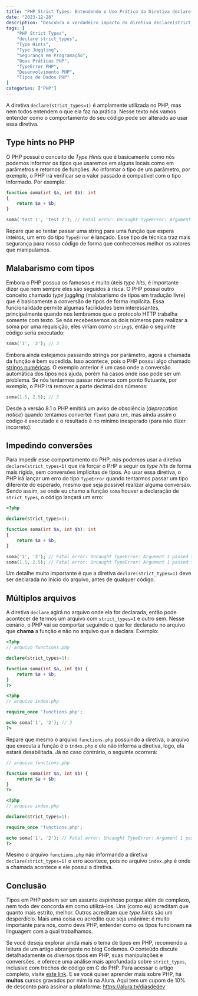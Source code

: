 ```yaml
---
title: "PHP Strict Types: Entendendo o Uso Prático da Diretiva declare(strict_types=1) no PHP"
date: "2023-12-28"
description: "Descubra o verdadeiro impacto da diretiva declare(strict_types=1) no PHP. Este guia prático explora de maneira simples e direta como essa diretiva influencia o comportamento do seu código, assegurando integridade e segurança."
tags: [
    "PHP Strict Types",
    "declare strict_types",
    "Type Hints",
    "Type Juggling",
    "Segurança em Programação",
    "Boas Práticas PHP",
    "TypeError PHP",
    "Desenvolvimento PHP",
    "Tipos de Dados PHP"
]
categories: ["PHP"]
---
```


A diretiva `declare(strict_types=1)` é amplamente utilizada no PHP, mas nem todos entendem o que ela faz na prática. Nesse texto nós vamos entender como o comportamento do seu código pode ser alterado ao usar essa diretiva.

## Type hints no PHP

O PHP possui o conceito de _Type Hints_ que é basicamente como nós podemos informar os tipos que usaremos em alguns locais como em parâmetros e retornos de funções. Ao informar o tipo de um parâmetro, por exemplo, o PHP irá verificar se o valor passado é compatível com o tipo informado. Por exemplo:

```php
function soma(int $a, int $b): int
{
    return $a + $b;
}

soma('test 1', 'test 2'); // Fatal error: Uncaught TypeError: Argument 1 passed to soma() must be of the type int, string given
```

Repare que ao tentar passar uma string para uma função que espera inteiros, um erro do tipo `TypeError` é lançado. Esse tipo de técnica traz mais segurança para nosso código de forma que conhecemos melhor os valores que manipulamos.

<ins class="adsbygoogle"
style="display:block; text-align:center;"
data-ad-layout="in-article"
data-ad-format="fluid"
data-ad-client="ca-pub-8918461095244552"
data-ad-slot="2366637560"></ins>
<script>
     (adsbygoogle = window.adsbygoogle || []).push({});
</script>

## Malabarismo com tipos

Embora o PHP possua os famosos e muito úteis _type hits_, é importante dizer que nem sempre eles são seguidos à risca. O PHP possui outro conceito chamado _type juggling_ (malabarismo de tipos em tradução livre) que é basicamente a conversão de tipos de forma implícita. Essa funcionalidade permite algumas facilidades bem interessantes, principalmente quando nos lembramos que o protocolo HTTP trabalha somente com texto. Se nós recebessemos os dois números para realizar a soma por uma requisição, eles viriam como `string`s, então o seguinte código seria executado:
    
```php
soma('1', '2'); // 3
```

Embora ainda estejamos passando strings por parâmetro, agora a chamada da função é bem sucedida. Isso acontece, pois o PHP possui algo chamado [strings numéricas](https://www.youtube.com/watch?v=sKw-ruVP9cw). O exemplo anterior é um caso onde a conversão automática dos tipos nos ajuda, porém há casos onde isso pode ser um problema. Se nós tentarmos passar números com ponto flutuante, por exemplo, o PHP irá remover a parte decimal dos números:

```php
soma(1.5, 2.5); // 3
```

Desde a versão 8.1 o PHP emitirá um aviso de obsolência (_deprecation notice_) quando tentamos converter `float` para `int`, mas ainda assim o código é executado e o resultado é no mínimo inesperado (para não dizer incorreto).

## Impedindo conversões

Para impedir esse comportamento do PHP, nós podemos usar a diretiva `declare(strict_types=1)` que irá forçar o PHP a seguir os _type hits_ de forma mais rígida, sem conversões implícitas de tipos. Ao usar essa diretiva, o PHP irá lançar um erro do tipo `TypeError` quando tentarmos passar um tipo diferente do esperado, mesmo que seja possível realizar alguma conversão. Sendo assim, se onde eu chamo a função `soma` houver a declaração de `strict_types`, o código lançará um erro:

```php
<?php

declare(strict_types=1);

function soma(int $a, int $b): int
{
    return $a + $b;
}

soma('1', '2'); // Fatal error: Uncaught TypeError: Argument 1 passed to soma() must be of the type int, string given
soma(1.5, 2.5); // Fatal error: Uncaught TypeError: Argument 1 passed to soma() must be of the type int, float given
```

Um detalhe muito importante é que a diretiva `declare(strict_types=1)` deve ser declarada no início do arquivo, antes de qualquer código.

<ins class="adsbygoogle"
style="display:block; text-align:center;"
data-ad-layout="in-article"
data-ad-format="fluid"
data-ad-client="ca-pub-8918461095244552"
data-ad-slot="2366637560"></ins>
<script>
     (adsbygoogle = window.adsbygoogle || []).push({});
</script>

## Múltiplos arquivos

A diretiva `declare` agirá no arquivo onde ela for declarada, então pode acontecer de termos um arquivo com `strict_types=1` e outro sem. Nesse cenário, o PHP vai se comportar seguindo o que for declarado no arquivo que **chama** a função e não no arquivo que a declara. Exemplo:

```php
<?php
// arquivo functions.php

declare(strict_types=1);

function soma(int $a, int $b) {
    return $a + $b;
}
?>

<?php
// arquivo index.php

require_once 'functions.php';

echo soma('1', '2'); // 3
?>
```

Repare que mesmo o arquivo `functions.php` possuindo a diretiva, o arquivo que executa a função é o `index.php` e ele não informa a diretiva, logo, ela estará desabilitada. Já no caso contrário, o seguinte ocorrerá:

```php
// arquivo functions.php

function soma(int $a, int $b) {
    return $a + $b;
}
?>

<?php
// arquivo index.php

declare(strict_types=1);

require_once 'functions.php';

echo soma('1', '2'); // Fatal error: Uncaught TypeError: Argument 1 passed to soma() must be of the type int, string given
?>
```

Mesmo o arquivo `functions.php` não informando a diretiva `declare(strict_types=1)` o erro acontece, pois no arquivo `index.php` é onde a chamada acontece e ele possui a diretiva. 

## Conclusão

Tipos em PHP podem ser um assunto espinhoso porque além de complexo, nem todo dev concorda em como utilizá-los. Uns (como eu) acreditam que quanto mais estrito, melhor. Outros acreditam que _type hints_ são um desperdício. Mais uma coisa eu acredito que seja unânime: é muito importante para nós, como devs PHP, entender como os tipos funcionam na linguagem com a qual trabalhamos.

Se você deseja explorar ainda mais o tema de tipos em PHP, recomendo a leitura de um artigo abrangente no blog Codamos. O conteúdo discute detalhadamente os diversos tipos em PHP, suas manipulações e conversões, e oferece uma análise mais aprofundada sobre `strict_types`, inclusive com trechos de código em C do PHP. Para acessar o artigo completo, visite [este link](https://codamos.com.br/tipos-em-php/). E se você quiser aprender mais sobre PHP, há **muitos** cursos gravados por mim lá na Alura. Aqui tem um cupom de 10% de desconto para assinar a plataforma: <https://alura.tv/diasdedev>
